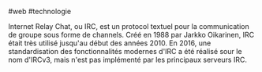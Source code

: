 #web #technologie 

Internet Relay Chat, ou IRC, est un protocol textuel pour la communication de groupe sous forme de channels. Créé en 1988 par Jarkko Oikarinen, IRC était très utilisé jusqu'au début des années 2010. En 2016, une standardisation des fonctionnalités modernes d'IRC a été réalisé sour le nom d'IRCv3, mais n'est pas implémenté par les principaux serveurs IRC.